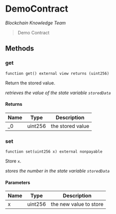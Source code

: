 # DemoContract

*Blockchain Knowledge Team*

> Demo Contract





## Methods

### get

```solidity
function get() external view returns (uint256)
```

Return the stored value.

*retrieves the value of the state variable `storedData`*


#### Returns

| Name | Type | Description |
|---|---|---|
| _0 | uint256 | the stored value |

### set

```solidity
function set(uint256 x) external nonpayable
```

Store `x`.

*stores the number in the state variable `storedData`*

#### Parameters

| Name | Type | Description |
|---|---|---|
| x | uint256 | the new value to store |




